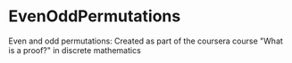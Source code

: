 # EvenOddPermutations
Even and odd permutations: Created as part of the coursera course "What is a proof?" in discrete mathematics
